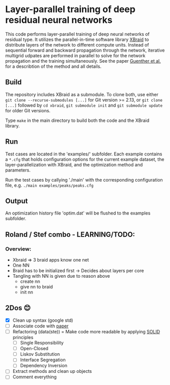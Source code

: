 # Layer-parallel training of deep residual neural networks 
This code performs layer-parallel training of deep neural networks of residual type. It utilizes the parallel-in-time software library [XBraid](https://github.com/XBraid/xbraid) to distribute layers of the network to different compute units. Instead of sequential forward and backward propagation through the network, iterative multigrid udpates are performed in parallel to solve for the network propagation and the training simultaneously. See the paper [Guenther et al.](https://arxiv.org/pdf/1812.04352.pdf) for a describtion of the method and all details.

## Build
The repository includes XBraid as a submodule. To clone both, use either `git clone --recurse-submodules [...]` for Git version >= 2.13, or `git clone [...]` followed by `cd xbraid`, `git submodule init` and `git submodule update` for older Git versions. 

Type `make` in the main directory to build both the code and the XBraid library. 

## Run
Test cases are located in the 'examples/' subfolder. Each example contains a `*.cfg` that holds configuration options for the current example dataset, the layer-parallelization with XBraid, and the optimization method and parameters. 

Run the test cases by callying './main' with the corresponding configuration file, e.g. `./main examples/peaks/peaks.cfg`

## Output
An optimization history file 'optim.dat' will be flushed to the examples subfolder. 

## Roland / Stef combo - LEARNING/TODO:

### Overview:
* Xbraid => 3 braid apps know one net
* One NN
* Braid has to be initialized first -> Decides about layers per core
* Tangling with NN is given due to reason above
    - create nn
    - give nn to braid
    - init nn

## 2Dos 😊
* [X] Clean up syntax (google std)
* [ ] Associate code with [paper](https://arxiv.org/pdf/1812.04352.pdf)
* [ ] Refactoring (data(ste)) = Make code more readable by applying [SOLID](https://en.wikipedia.org/wiki/SOLID) principles
  - [ ] Single Responsibility
  - [ ] Open-Closed
  - [ ] Liskov Substitution
  - [ ] Interface Segregation
  - [ ] Dependency Inversion
* [ ] Extract methods and clean up objects
* [ ] Comment everything
